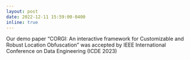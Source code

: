 ```yaml
---
layout: post
date: 2022-12-11 15:59:00-0400
inline: true
---
```

Our demo paper “CORGI: An interactive framework for Customizable and Robust Location Obfuscation” was accepted by IEEE International Conference on Data Engineering (ICDE 2023) 
